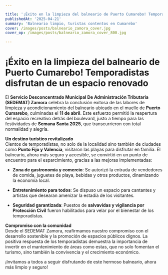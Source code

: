 ```yaml
---

title: '¡Éxito en la limpieza del balneario de Puerto Cumarebo! Temporadistas disfrutan de un espacio renovado'
publishedAt: '2025-04-21'
summary: 'Balneario limpio, turistas contentos en Cumarebo'
cover: /images/posts/balneario_zamora_cover.jpg
cover_op: /images/posts/balneario_zamora_cover_800.jpg

---
```


# ¡Éxito en la limpieza del balneario de Puerto Cumarebo! Temporadistas disfrutan de un espacio renovado
El  **Servicio Desconcentrado Municipal De Administración Tributaria (SEDEMAT) Zamora**  celebra la conclusión exitosa de las labores de limpieza y acondicionamiento del balneario ubicado en el muelle de  **Puerto Cumarebo**, culminadas el  **11 de abril**. Este esfuerzo permitió la reapertura del espacio recreativo detrás del boulevard, justo a tiempo para las festividades de  **Semana Santa 2025**, que transcurrieron con total normalidad y alegría.

**Un destino turístico revitalizado**  
Cientos de temporadistas, no solo de la localidad sino también de ciudades como  **Punto Fijo y Valencia**, visitaron las playas para disfrutar en familia. El balneario, ahora más seguro y accesible, se convirtió en un punto de encuentro para el esparcimiento, gracias a las mejoras implementadas:

-   **Zona de gastronomía y comercio**: Se autorizó la entrada de vendedores de comida, juguetes de playa, bebidas y otros productos, dinamizando la economía local.
    
-   **Entretenimiento para todos**: Se dispuso un espacio  para cantantes y artistas que desearan amenizar la estadía de los visitantes.
    
-   **Seguridad garantizada**: Puestos de  **salvavidas y vigilancia por Protección Civil**  fueron habilitados para velar por el bienestar de los temporadistas.
    

**Compromiso con la comunidad**  
Desde el SEDEMAT Zamora, reafirmamos nuestro compromiso con el desarrollo sostenible y la promoción de espacios públicos dignos. La positiva respuesta de los temporadistas demuestra la importancia de invertir en el mantenimiento de áreas como estas, que no solo fomentan el turismo, sino también la convivencia y el crecimiento económico.

¡Invitamos a todos a seguir disfrutando de este hermoso balneario, ahora más limpio y seguro!